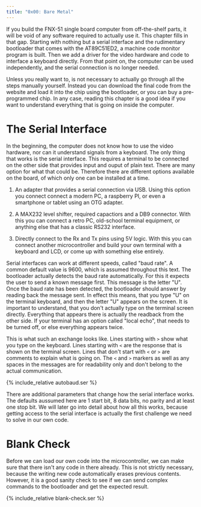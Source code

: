 ```yaml
---
title: "0x00: Bare Metal"
---
```


If you build the FNX-51 single board computer from off-the-shelf parts,
it will be void of any software required to actually use it. This chapter
fills in that gap. Starting with nothing but a serial interface and the
rudimentary bootloader that comes with the AT89C51ED2, a machine code
monitor program is built. Then we add a driver for the video hardware and
code to interface a keyboard directly. From that point on, the computer
can be used independently, and the serial connection is no longer needed.

Unless you really want to, is not necessary to actually go through all
the steps manually yourself. Instead you can download the final code from
the website and load it into the chip using the bootloader, or you can
buy a pre-programmed chip. In any case, reading this chapter is a good
idea if you want to understand everything that is going on inside the
computer.


# The Serial Interface

In the beginning, the computer does not know how to use the video
hardware, nor can it understand signals from a keyboard. The only thing
that works is the serial interface. This requires a terminal to be
connected on the other side that provides input and ouput of plain text.
There are many option for what that could be. Therefore there are
different options available on the board, of which only one can be
installed at a time.

  1. An adapter that provides a serial connection via USB. Using this
  option you connect connect a modern PC, a raspberry PI, or even a
  smartphone or tablet using an OTG adapter.

  2. A MAX232 level shifter, required capactiors and a DB9 connector.
  With this you can connect a retro PC, old-school terminal equipment, or
  anything else that has a classic RS232 interface.

  3. Directly connect to the Rx and Tx pins using 5V logic. With this you
  can connect another microcontroller and build your own terminal with a
  keyboard and LCD, or come up with something else entirely.

Serial interfaces can work at different speeds, called "baud rate". A
common default value is 9600, which is assumed throughout this text. The
bootloader actually detects the baud rate automatically. For this it
expects the user to send a known message first. This message is the
letter "U". Once the baud rate has been detected, the bootloader should
answer by reading back the message sent. In effect this means, that you
type "U" on the terminal keyboard, and then the letter "U" appears on the
screen. It is important to understand, that you don't actually type on
the terminal screen directly. Everything that appears there is actually
the readback from the other side. If your terminal has an option called
"local echo", that needs to be turned off, or else everything appears
twice.

This is what such an exchange looks like. Lines starting with `>` show
what you type on the keyboard. Lines starting with `<` are the response
that is shown on the terminal screen. Lines that don't start with `<` or
`>` are comments to explain what is going on. The `<` and `>` markers as
well as any spaces in the messages are for readability only and don't
belong to the actual communication.

{% include_relative autobaud.ser %}

There are additional parameters that change how the serial interface
works. The defaults aussumed here are 1 start bit, 8 data bits, no parity
and at least one stop bit. We will later go into detail about how all
this works, because getting access to the serial interface is actually
the first challenge we need to solve in our own code.


# Blank Check

Before we can load our own code into the microcontroller, we can make
sure that there isn't any code in there already. This is not strictly
necessary, because the writing new code automatically erases previous
contents. However, it is a good sanity check to see if we can send
complex commands to the bootloader and get the expected result.

{% include_relative blank-check.ser %}

